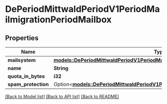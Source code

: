 # DePeriodMittwaldPeriodV1PeriodMailmigrationPeriodMailbox

## Properties

Name | Type | Description | Notes
------------ | ------------- | ------------- | -------------
**mailsystem** | [**models::DePeriodMittwaldPeriodV1PeriodMailmigrationPeriodMailSystemSettings**](de.mittwald.v1.mailmigration.MailSystemSettings.md) |  | 
**name** | **String** |  | 
**quota_in_bytes** | **i32** |  | 
**spam_protection** | Option<[**models::DePeriodMittwaldPeriodV1PeriodMailmigrationPeriodSpamProtection**](de.mittwald.v1.mailmigration.SpamProtection.md)> |  | [optional]

[[Back to Model list]](../README.md#documentation-for-models) [[Back to API list]](../README.md#documentation-for-api-endpoints) [[Back to README]](../README.md)


